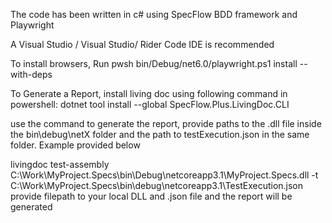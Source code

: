 The code has been written in c# using SpecFlow BDD framework and Playwright

A Visual Studio / Visual Studio/ Rider Code IDE is recommended 

To install browsers, Run pwsh bin/Debug/net6.0/playwright.ps1 install --with-deps  

To Generate a Report, install living doc using following command in powershell:    dotnet tool install --global SpecFlow.Plus.LivingDoc.CLI


use the command to generate the report, provide paths to the .dll file inside the bin\debug\netX folder and the path to testExecution.json in the same folder. Example provided below

livingdoc test-assembly C:\Work\MyProject.Specs\bin\Debug\netcoreapp3.1\MyProject.Specs.dll -t C:\Work\MyProject.Specs\bin\debug\netcoreapp3.1\TestExecution.json  provide filepath to your local DLL and .json file and the report will be generated
